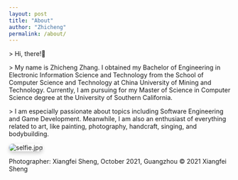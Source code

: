 ```yaml
---
layout: post
title: "About"
author: "Zhicheng"
permalink: /about/
---
```

<div class="row">
    <div class = "col-9">
        <div class="textbox">
            <p>> Hi, there!&#x1F44B;</p>
            <p>> My name is Zhicheng Zhang. I obtained my Bachelor of Engineering in Electronic Information Science and Technology from the School of Computer Science and Technology at China University of Mining and Technology. Currently, I am pursuing for my Master of Science in Computer Science degree at the University of Southern California.</p> 
            <p>> I am especially passionate about topics including Software Engineering and Game Development. Meanwhile, I am also an enthusiast of everything related to art, like painting, photography, handcraft, singing, and bodybuilding.</p>
        </div>
    </div>
    <div class="col-3">
        <div class="image-container">
            <picture>
                <source srcset="{{"assets/img/about/selfie-mobile.jpg" | relative_url}}"  media="(max-width: 768px)">
                <img src="{{"assets/img/about/selfie-desktop.jpg" | relative_url}}" alt="selfie.jpg" style="border-radius: 10px; box-shadow: 0 4px 8px rgba(0, 0, 0, 0.2);">
            </picture>
            <figcaption>
                <p>Photographer: Xiangfei Sheng, October 2021, Guangzhou &copy; 2021 Xiangfei Sheng </p>
            </figcaption>
        </div>
        <div class="links">
            <span><a href="https://github.com/zarchch"><i class="fa-brands fa-github"></i></a></span>
            <span><a href="https://orcid.org/0009-0003-5832-6919"><i class="fa-brands fa-orcid"></i></a></span>
            <span><a href="mailto:zarchch14@gmail.com"><i class="fa-solid fa-at"></i></a></span>
            <span><a href="https://www.linkedin.com/in/zhicheng-zhang-zarch/"><i class="fa fa-linkedin" aria-hidden="true"></i></a></span>
            <!-- <span><i class="fa-brands fa-facebook"></i></span>
            <span><i class="fa-brands fa-twitter"></i></span>
            <span><i class="fa-brands fa-instagram"></i></span>
            <span><i class="fa-brands fa-telegram"></i></span> -->
    </div>
    <div>
</div>



<script src="https://kit.fontawesome.com/a9efa95a36.js" crossorigin="anonymous"></script>
<script src="https://ajax.googleapis.com/ajax/libs/jquery/3.5.1/jquery.min.js"></script>
<script src="https://cdnjs.cloudflare.com/ajax/libs/popper.js/1.16.0/umd/popper.min.js"></script>
<script src="https://maxcdn.bootstrapcdn.com/bootstrap/4.5.2/js/bootstrap.min.js"></script>